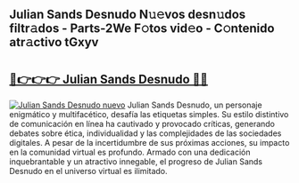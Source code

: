 ## Julian Sands Desnudo N𝚞𝚎vos desn𝚞dos filtr𝚊dos - Parts-2We F𝚘tos vid𝚎o - C𝚘ntenido atr𝚊ctivo tGxyv

# <h2><a href="http://mb0lrk.tromn.icu/?c=Julian+Sands+Desnudo">🔗👉👉👉 Julian Sands Desnudo 🔗🔗</a></h2>

[![Julian Sands Desnudo nuevo](https://i.imgur.com/pEAQMta.gif)](http://mb0lrk.tromn.icu/?c=Julian+Sands+Desnudo)
Julian Sands Desnudo, un personaje enigmático y multifacético, desafía las etiquetas simples. Su estilo distintivo de comunicación en línea ha cautivado y provocado críticas, generando debates sobre ética, individualidad y las complejidades de las sociedades digitales. A pesar de la incertidumbre de sus próximas acciones, su impacto en la comunidad virtual es profundo. Armado con una dedicación inquebrantable y un atractivo innegable, el progreso de Julian Sands Desnudo en el universo virtual es ilimitado.
